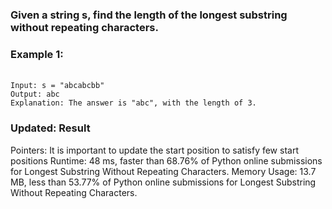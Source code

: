 ### Given a string s, find the length of the longest substring without repeating characters.

### Example 1:
<br>`Input: s = "abcabcbb"`<br>
`Output: abc`<br>
`Explanation: The answer is "abc", with the length of 3.`<br>


### Updated: Result
Pointers: It is important to update the start position to satisfy few start positions
Runtime: 48 ms, faster than 68.76% of Python online submissions for Longest Substring Without Repeating Characters.
Memory Usage: 13.7 MB, less than 53.77% of Python online submissions for Longest Substring Without Repeating Characters.
